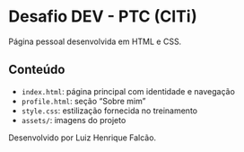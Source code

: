 # Desafio DEV - PTC (CITi)
Página pessoal desenvolvida em HTML e CSS.

## Conteúdo
- `index.html`: página principal com identidade e navegação
- `profile.html`: seção “Sobre mim”
- `style.css`: estilização fornecida no treinamento
- `assets/`: imagens do projeto

Desenvolvido por Luiz Henrique Falcão.
